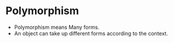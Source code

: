 # Polymorphism

- Polymorphism means Many forms.
- An object can take up different forms according to the context.

